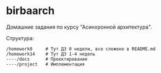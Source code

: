 # birbaarch

Домашние задания по курсу "Асинхронной архитектура".

Структура:

```
/homework0     # Тут ДЗ 0 недели, все сложено в README.md
/homework14    # Тут ДЗ 1-4 недель
----/docs      # Проектирование
----/project   # Имплементация
```
